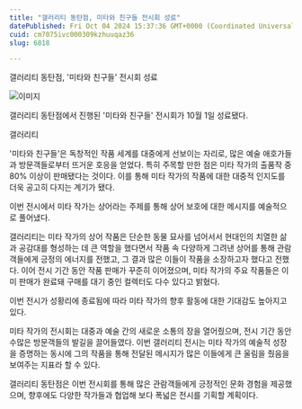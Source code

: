 ```yaml
---
title: "갤러리티 동탄점, 미타와 친구들 전시회 성료"
datePublished: Fri Oct 04 2024 15:37:36 GMT+0000 (Coordinated Universal Time)
cuid: cm7075ivc000309kzhuuqaz36
slug: 6818

---
```



갤러리티 동탄점, '미타와 친구들' 전시회 성료

![이미지](https://cdn.hashnode.com/res/hashnode/image/upload/v1739261099821/3bd8b036-c149-45cf-85e2-c6447267ac4d.jpeg)

갤러리티 동탄점에서 진행된 '미타와 친구들' 전시회가 10월 1일 성료됐다.

갤러리티

'미타와 친구들'은 독창적인 작품 세계를 대중에게 선보이는 자리로, 많은 예술 애호가들과 방문객들로부터 뜨거운 호응을 얻었다. 특히 주목할 만한 점은 미타 작가의 출품작 중 80% 이상이 판매됐다는 것이다. 이를 통해 미타 작가의 작품에 대한 대중적 인지도를 더욱 공고히 다지는 계기가 됐다.

이번 전시에서 미타 작가는 상어라는 주제를 통해 상어 보호에 대한 메시지를 예술적으로 풀어냈다.

갤러리티는 미타 작가의 상어 작품은 단순한 동물 묘사를 넘어서서 현대인의 치열한 삶과 공감대를 형성하는 데 큰 역할을 했다면서 작품 속 다양하게 그려낸 상어를 통해 관람객들에게 긍정의 에너지를 전했고, 그 결과 많은 이들이 작품을 소장하고자 했다고 전했다. 이어 전시 기간 동안 작품 판매가 꾸준히 이어졌으며, 미타 작가의 주요 작품들은 이미 판매가 완료돼 구매를 대기 중인 컬렉터도 다수 있다고 밝혔다.

이번 전시가 성황리에 종료됨에 따라 미타 작가의 향후 활동에 대한 기대감도 높아지고 있다.

미타 작가의 전시회는 대중과 예술 간의 새로운 소통의 장을 열어줬으며, 전시 기간 동안 수많은 방문객들의 발길을 끌어들였다. 이번 갤러리티 전시는 미타 작가의 예술적 성장을 증명하는 동시에 그의 작품을 통해 전달된 메시지가 많은 이들에게 큰 울림을 줬음을 보여주는 지표라 할 수 있다.

갤러리티 동탄점은 이번 전시회를 통해 많은 관람객들에게 긍정적인 문화 경험을 제공했으며, 향후에도 다양한 작가들과 협업해 보다 폭넓은 전시를 기획할 계획이다.